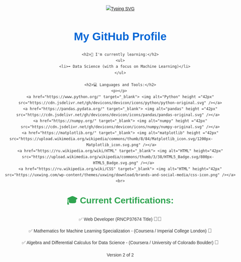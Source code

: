 [![Typing SVG](https://readme-typing-svg.demolab.com?font=Fira+Code&pause=1000&width=435&lines=Hi+there+%F0%9F%91%8B)](https://git.io/typing-svg)

  <!DOCTYPE html>
<html lang="en">
<head>
    <meta charset="UTF-8">
    <meta name="viewport" content="width=device-width, initial-scale=1.0">
    <title>My GitHub Profile</title>
    <style>
        body {
            font-family: Arial, sans-serif;
            line-height: 1.6;
            color: #333;
            max-width: 800px;
            margin: 0 auto;
            padding: 20px;
            text-align: center;
        }
        h1 {
            font-size: 2.5em;
            color: #0366d6;
            margin-bottom: 20px;
        }
        h2 {
            font-size: 2em;
            color: #2ea44f;
            margin-top: 30px;
        }
        ul {
            list-style-type: none;
            padding: 0;
        }
        li {
            margin-bottom: 10px;
        }
        .emoji {
            font-size: 1.2em;
        }
    </style>
</head>
<body>
    <h1>My GitHub Profile</h1>

    <h2>🔭 I'm currently learning:</h2>
    <ul>
        <li>➡️ Data Science (with a focus on Machine Learning)</li>
    </ul>

    <h2>💻 Languages and Tools:</h2>
    <p></p> 
    <a href="https://www.python.org/" target="_blank"> <img alt="Python" height ="42px"  src="https://cdn.jsdelivr.net/gh/devicons/devicon/icons/python/python-original.svg" /></a>
    <a href="https://pandas.pydata.org/" target="_blank"> <img alt="pandas" height ="42px"  src="https://cdn.jsdelivr.net/gh/devicons/devicon/icons/pandas/pandas-original.svg" /></a>  
    <a href="https://numpy.org/" target="_blank"> <img alt="numpy" height ="42px"  src="https://cdn.jsdelivr.net/gh/devicons/devicon/icons/numpy/numpy-original.svg" /></a>
    <a href="https://matplotlib.org/" target="_blank"> <img alt="matplotlib" height ="42px"  src="https://upload.wikimedia.org/wikipedia/commons/thumb/8/84/Matplotlib_icon.svg/1200px-        
      Matplotlib_icon.svg.png" /></a> 
    <a href="https://ru.wikipedia.org/wiki/HTML" target="_blank"> <img alt="HTML" height="42px"  src="https://upload.wikimedia.org/wikipedia/commons/thumb/3/38/HTML5_Badge.svg/800px-  
       HTML5_Badge.svg.png" /></a>
    <a href="https://ru.wikipedia.org/wiki/CSS" target="_blank"> <img alt="HTML" height="42px"  src="https://uxwing.com/wp-content/themes/uxwing/download/brands-and-social-media/css-icon.png" /></a>
    <br>
    
  <p></p>
    <h2>🎓 Current Certifications:</h2>
    <ul>
        <li>✅ Web Developer (RNCP37674 Title) <span class="emoji">👨‍💻</span></li>
        <li>✅ Mathematics for Machine Learning Specialization - (Coursera / Imperial College London) <span class="emoji">🧮</span></li>
        <li>✅ Algebra and Differential Calculus for Data Science - (Coursera / University of Colorado Boulder) <span class="emoji">🧮</span></li>
    </ul>
</body>
</html>

Version 2 of 2

  

  
    



